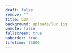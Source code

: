 ```yaml
---
draft: false
remove: ""
title: LUX
background: uploads/lux.jpg
unmute: false
fullscreen: true
noborder: true
lifetime: 15000
---
```

